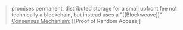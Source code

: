 >promises permanent, distributed storage for a small upfront fee
>not technically a blockchain, but instead uses a "[[Blockweave]]"
><u>Consensus Mechanism:</u> [[Proof of Random Access]]